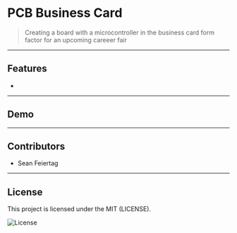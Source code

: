 

# PCB Business Card

> Creating a board with a microcontroller in the business card form factor for an upcoming careeer fair

---

## Features

* 

---

## Demo

---

## Contributors

* Sean Feiertag

---

## License

This project is licensed under the MIT (LICENSE).

![License](https://img.shields.io/badge/license-MIT-blue)

